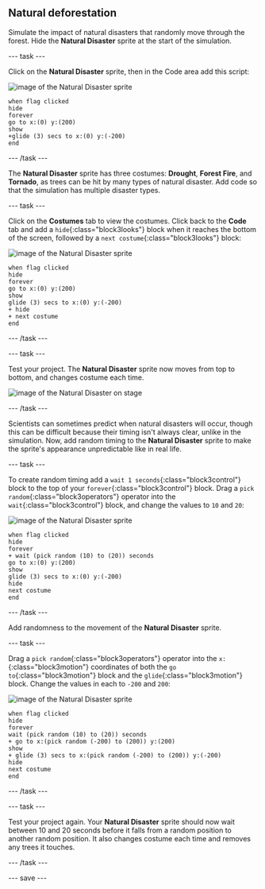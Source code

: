 ## Natural deforestation

Simulate the impact of natural disasters that randomly move through the forest. Hide the **Natural Disaster** sprite at the start of the simulation.

--- task ---

Click on the **Natural Disaster** sprite, then in the Code area add this script:

![image of the Natural Disaster sprite](images/natural-disaster-sprite.png)
```blocks3
when flag clicked
hide
forever
go to x:(0) y:(200)
show
+glide (3) secs to x:(0) y:(-200)
end
```

--- /task ---

The **Natural Disaster** sprite has three costumes: **Drought**, **Forest Fire**, and **Tornado**, as trees can be hit by many types of natural disaster. Add code so that the simulation has multiple disaster types.

--- task ---

 Click on the **Costumes** tab to view the costumes. Click back to the **Code** tab and add a `hide`{:class="block3looks"} block when it reaches the bottom of the screen, followed by a `next costume`{:class="block3looks"} block:

![image of the Natural Disaster sprite](images/natural-disaster-sprite.png)


```blocks3
when flag clicked
hide
forever
go to x:(0) y:(200)
show
glide (3) secs to x:(0) y:(-200)
+ hide
+ next costume
end
```

--- /task ---

--- task ---

Test your project. The **Natural Disaster** sprite now moves from top to bottom, and changes costume each time.

![image of the Natural Disaster on stage](images/disaster-on-stage.png)

--- /task ---

Scientists can sometimes predict when natural disasters will occur, though this can be difficult because their timing isn't always clear, unlike in the simulation. Now, add random timing to the **Natural Disaster** sprite to make the sprite's appearance unpredictable like in real life.

--- task ---

To create random timing add a `wait 1 seconds`{:class="block3control"} block to the top of your `forever`{:class="block3control"} block. Drag a `pick random`{:class="block3operators"} operator into the `wait`{:class="block3control"} block, and change the values to `10` and `20`:

![image of the Natural Disaster sprite](images/natural-disaster-sprite.png)


```blocks3
when flag clicked
hide
forever
+ wait (pick random (10) to (20)) seconds
go to x:(0) y:(200)
show
glide (3) secs to x:(0) y:(-200)
hide
next costume
end
```

--- /task ---

Add randomness to the movement of the **Natural Disaster** sprite.

--- task ---

Drag a `pick random`{:class="block3operators"} operator into the `x:`{:class="block3motion"} coordinates of both the `go to`{:class="block3motion"} block and the `glide`{:class="block3motion"} block. Change the values in each to `-200` and `200`:

![image of the Natural Disaster sprite](images/natural-disaster-sprite.png)


```blocks3
when flag clicked
hide
forever
wait (pick random (10) to (20)) seconds
+ go to x:(pick random (-200) to (200)) y:(200)
show
+ glide (3) secs to x:(pick random (-200) to (200)) y:(-200)
hide
next costume
end
```

--- /task ---

--- task ---

Test your project again. Your **Natural Disaster** sprite should now wait between 10 and 20 seconds before it falls from a random position to another random position. It also changes costume each time and removes any trees it touches.

--- /task ---

--- save ---

